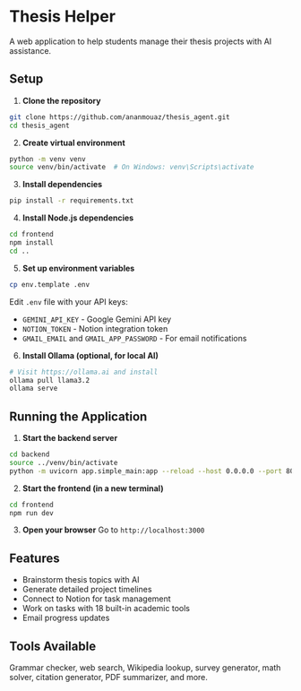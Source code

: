 # Thesis Helper

A web application to help students manage their thesis projects with AI assistance.

## Setup

1. **Clone the repository**
```bash
git clone https://github.com/ananmouaz/thesis_agent.git
cd thesis_agent
```

2. **Create virtual environment**
```bash
python -m venv venv
source venv/bin/activate  # On Windows: venv\Scripts\activate
```

3. **Install dependencies**
```bash
pip install -r requirements.txt
```

4. **Install Node.js dependencies**
```bash
cd frontend
npm install
cd ..
```

5. **Set up environment variables**
```bash
cp env.template .env
```
Edit `.env` file with your API keys:
- `GEMINI_API_KEY` - Google Gemini API key
- `NOTION_TOKEN` - Notion integration token
- `GMAIL_EMAIL` and `GMAIL_APP_PASSWORD` - For email notifications

6. **Install Ollama (optional, for local AI)**
```bash
# Visit https://ollama.ai and install
ollama pull llama3.2
ollama serve
```

## Running the Application

1. **Start the backend server**
```bash
cd backend
source ../venv/bin/activate
python -m uvicorn app.simple_main:app --reload --host 0.0.0.0 --port 8000
```

2. **Start the frontend (in a new terminal)**
```bash
cd frontend
npm run dev
```

3. **Open your browser**
Go to `http://localhost:3000`

## Features

- Brainstorm thesis topics with AI
- Generate detailed project timelines
- Connect to Notion for task management
- Work on tasks with 18 built-in academic tools
- Email progress updates

## Tools Available

Grammar checker, web search, Wikipedia lookup, survey generator, math solver, citation generator, PDF summarizer, and more.